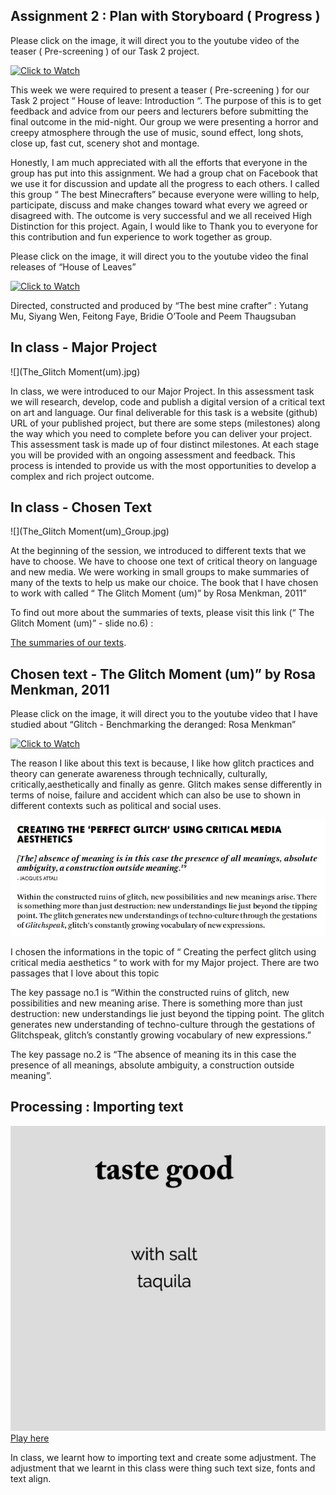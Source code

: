 ## Assignment 2 : Plan with Storyboard ( Progress )

Please click on the image, it will direct you to the youtube video of the teaser ( Pre-screening ) of our Task 2 project.

[![Click to Watch](http://img.youtube.com/vi/AAnRk4LWSuM/0.jpg)](http://www.youtube.com/watch?v=AAnRk4LWSuM)

This week we were required to present a teaser ( Pre-screening ) for our Task 2 project “ House of leave: Introduction “. The purpose of this is to get feedback and advice from our peers and lecturers before submitting the final outcome in the mid-night. Our group we were presenting a horror and creepy atmosphere through the use of music, sound effect, long shots, close up, fast cut, scenery shot and montage.

Honestly, I am much appreciated with all the efforts that everyone in the group has put into this assignment. We had a group chat on Facebook that we use it for discussion and update all the progress to each others. I called this group “ The best Minecrafters” because everyone were willing to help, participate, discuss and make changes toward what every we agreed or disagreed with. The outcome is very successful and we all received High Distinction for this project. Again, I would like to Thank you to everyone for this contribution and fun experience to work together as group.

Please click on the image, it will direct you to the youtube video the final releases of “House of Leaves”

[![Click to Watch](http://img.youtube.com/vi/uiOQQN-uh4c/0.jpg)](http://www.youtube.com/watch?v=uiOQQN-uh4c)

Directed, constructed and produced by “The best mine crafter” : Yutang Mu, Siyang Wen, Feitong Faye, Bridie O’Toole and Peem Thaugsuban

## In class - Major Project

![](The_Glitch Moment(um).jpg)

In class, we were introduced to our Major Project. In this assessment task we will research, develop, code and publish a digital version of a critical text on art and language. Our final deliverable for this task is a website (github) URL of your published project, but there are some steps (milestones) along the way which you need to complete before you can deliver your project. This assessment task is made up of four distinct milestones. At each stage you will be provided with an ongoing assessment and feedback. This process is intended to provide us with the most opportunities to develop a complex and rich project outcome. 

## In class - Chosen Text

![](The_Glitch Moment(um)_Group.jpg)

At the beginning of the session, we introduced to different texts that we have to choose. We have to choose one text of critical theory on language and new media. We were working in small groups to make summaries of many of the texts to help us make our choice. The book that I have chosen to work with called “ The Glitch Moment (um)” by Rosa Menkman, 2011”

To find out more about the summaries of texts, please visit this link (“ The Glitch Moment (um)” - slide no.6) :

[The summaries of our texts](https://docs.google.com/presentation/d/1tF9j3J75aVpLWOs6R_vCNQty8WjL-_AfgO9TgyKLoq0/edit#slide=id.g91a5b1fc32_17_0).

## Chosen text - The Glitch Moment (um)” by Rosa Menkman, 2011

Please click on the image, it will direct you to the youtube video that I have studied about  “Glitch - Benchmarking the deranged: Rosa Menkman”

[![Click to Watch](http://img.youtube.com/vi/64V-nkVpnes/0.jpg)](http://www.youtube.com/watch?v=64V-nkVpnes)

The reason I like about this text is because, I like how glitch practices and theory can generate awareness through technically, culturally, critically,aesthetically and finally as genre. Glitch makes sense differently in terms of noise, failure and accident which can also be use to shown in different contexts such as political and social uses. 

![](Glitchspeak.jpg)

I chosen the informations in the topic of “ Creating the perfect glitch using critical media aesthetics “ to work with for my Major project. There are two passages that I love about this topic

The key passage no.1  is “Within the constructed ruins of glitch, new possibilities and new meaning arise. There is something more than just destruction: new understandings lie just beyond the tipping point. The glitch generates new understanding of techno-culture through the gestations of Glitchspeak, glitch’s constantly growing vocabulary of new expressions.” 

The key passage no.2 is “The absence of meaning its in this case the presence of all meanings, absolute ambiguity, a construction outside meaning”.

## Processing : Importing text

![](Typetese.jpg)
[Play here](https://ptpeem.github.io/EdmCodeWorld/Week_05/Typetest/)

In class, we learnt how to importing text and create some adjustment. The adjustment that we learnt in this class were thing such text size, fonts and text align.
